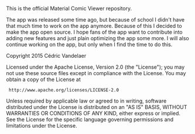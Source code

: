 This is the official Material Comic Viewer repository.

The app was released some time ago, but because of school I didn't have that much time to work on the app anymore. Because of this I decided to make the app open source. I hope fans of the app want to contribute into adding new features and just plain optimizing the app some more. I will also continue working on the app, but only when I find the time to do this.


Copyright 2015 Cédric Vandelaer

   Licensed under the Apache License, Version 2.0 (the "License");
   you may not use these source files except in compliance with the License.
   You may obtain a copy of the License at

     http://www.apache.org/licenses/LICENSE-2.0

   Unless required by applicable law or agreed to in writing, software
   distributed under the License is distributed on an "AS IS" BASIS,
   WITHOUT WARRANTIES OR CONDITIONS OF ANY KIND, either express or implied.
   See the License for the specific language governing permissions and
   limitations under the License.
